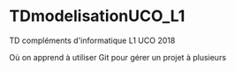 # TDmodelisationUCO_L1
TD compléments d'informatique L1 UCO 2018

Où on apprend à utiliser Git pour gérer un projet à plusieurs
